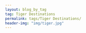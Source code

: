 ```yaml
---
layout: blog_by_tag
tag: Tiger Destinations
permalink: tags/Tiger Destinations/
header-img: "img/tiger.jpg"
---
```

